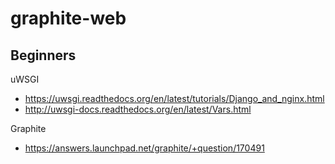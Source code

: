 graphite-web
============

Beginners
---------
uWSGI
* https://uwsgi.readthedocs.org/en/latest/tutorials/Django_and_nginx.html
* http://uwsgi-docs.readthedocs.org/en/latest/Vars.html

Graphite
* https://answers.launchpad.net/graphite/+question/170491

